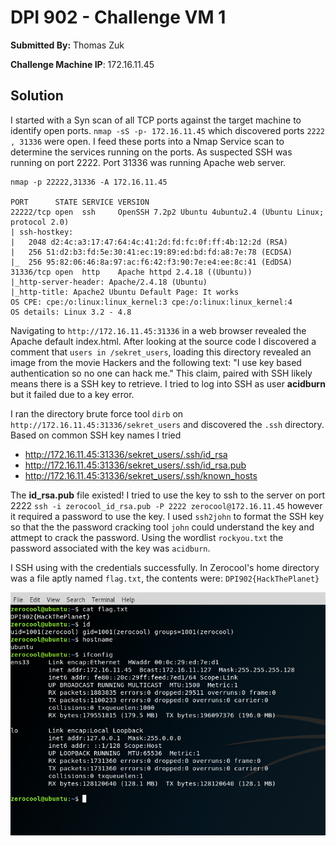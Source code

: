 # DPI 902 - Challenge VM 1
**Submitted By:** Thomas Zuk

**Challenge Machine IP**: 172.16.11.45


## Solution
I started with a Syn scan of all TCP ports against the target machine to identify open ports. 
`nmap -sS -p- 172.16.11.45` which discovered ports `2222 , 31336` were open. I feed these ports into a Nmap Service scan to determine the services running on the ports. As suspected SSH was running on port 2222. Port 31336 was running Apache web server.

```bassh
nmap -p 22222,31336 -A 172.16.11.45
 
PORT      STATE SERVICE VERSION
22222/tcp open  ssh     OpenSSH 7.2p2 Ubuntu 4ubuntu2.4 (Ubuntu Linux; protocol 2.0)
| ssh-hostkey: 
|   2048 d2:4c:a3:17:47:64:4c:41:2d:fd:fc:0f:ff:4b:12:2d (RSA)
|   256 51:d2:b3:fd:5e:30:41:ec:19:89:ed:bd:fd:a8:7e:78 (ECDSA)
|_  256 95:82:06:46:8a:97:ac:f6:42:f3:90:7e:e4:ee:8c:41 (EdDSA)
31336/tcp open  http    Apache httpd 2.4.18 ((Ubuntu))
|_http-server-header: Apache/2.4.18 (Ubuntu)
|_http-title: Apache2 Ubuntu Default Page: It works
OS CPE: cpe:/o:linux:linux_kernel:3 cpe:/o:linux:linux_kernel:4
OS details: Linux 3.2 - 4.8

```

Navigating to `http://172.16.11.45:31336` in a web browser revealed the Apache default index.html. After looking at the source code I discovered a comment that `users in /sekret_users`, loading this directory revealed an image from the movie Hackers and the following text: "I use key based authentication so no one can hack me." This claim, paired with SSH likely means there is a SSH key to retrieve. I tried to log into SSH as user **acidburn** but it failed due to a key error. 

I ran the directory brute force tool `dirb` on `http://172.16.11.45:31336/sekret_users` and discovered the `.ssh` directory. Based on common SSH key names I tried
* http://172.16.11.45:31336/sekret_users/.ssh/id_rsa
* http://172.16.11.45:31336/sekret_users/.ssh/id_rsa.pub
* http://172.16.11.45:31336/sekret_users/.ssh/known_hosts

The **id_rsa.pub** file existed! I tried to use the key to ssh to the server on port 2222 `ssh -i zerocool_id_rsa.pub -P 2222 zerocool@172.16.11.45` however it required a password to use the key.  I used `ssh2john` to format the SSH key so that the the password cracking tool `john` could understand the key and attmept to crack the password. Using the wordlist `rockyou.txt` the password associated with the key was `acidburn`. 

I SSH using with the credentials successfully. In Zerocool's home directory was a file aptly named `flag.txt`, the contents were:
`DPI902{HackThePlanet}`

![alt text](https://raw.githubusercontent.com/Freakazoidile/ctf_challenges/master/DPI902/screenshot.png "Challenge VM1 Proof")



